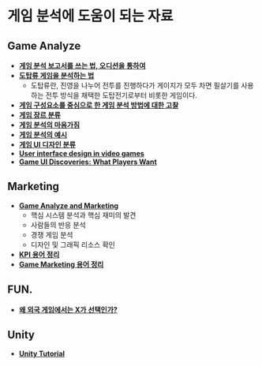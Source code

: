 # 게임 분석에 도움이 되는 자료

## Game Analyze
- [**게임 분석 보고서를 쓰는 법, 오디션을 통하여**](https://gameqa.tistory.com/55)
- [**도탑류 게임을 분석하는 법**](https://www.thisisgame.com/webzine/gameevent/nboard/227/?n=61823)
  - 도탑류란, 진영을 나누어 전투를 진행하다가 게이지가 모두 차면 필살기를 사용하는 전투 방식을 채택한 도탑전기로부터 비롯한 게임이다.
- [**게임 구성요소를 중심으로 한 게임 분석 방법에 대한 고찰**](https://www.koreascience.or.kr/article/JAKO201532434264009.pdf)
- [**게임 장르 분류**](http://blog.daum.net/jcodeno1best/9?category=868849)
- [**게임 분석의 마음가짐**](https://ppss.kr/archives/8668)
- [**게임 분석의 예시**](https://hiprock.tistory.com/169)
- [**게임 UI 디자인 분류**](https://bokyungkim.tistory.com/2)
- [**User interface design in video games**](https://www.gamasutra.com/blogs/AnthonyStonehouse/20140227/211823/User_interface_design_in_video_games.php)
- [**Game UI Discoveries: What Players Want**](https://www.gamasutra.com/view/feature/132674/game_ui_discoveries_what_players_.php)

## Marketing
- [**Game Analyze and Marketing**](https://brunch.co.kr/@woozooin/112)
  - 핵심 시스템 분석과 핵심 재미의 발견
  - 사람들의 반응 분석
  - 경쟁 게임 분석
  - 디자인 및 그래픽 리소스 확인
- [**KPI 용어 정리**](http://blog.daum.net/jcodeno1best/10?category=868849)
- [**Game Marketing 용어 정리**](http://blog.daum.net/jcodeno1best/11?category=868849)

## FUN.
- [**왜 외국 게임에서는 X가 선택인가?**](https://post.naver.com/viewer/postView.nhn?volumeNo=30477839&memberNo=1523821)

## Unity
- [**Unity Tutorial**](https://unity.com/kr/how-to/beginner/5-unity-tutorials-new-game-developers)
